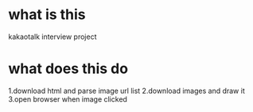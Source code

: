 # what is this
kakaotalk interview project

# what does this do
1.download html and parse image url list
2.download images and draw it
3.open browser when image clicked